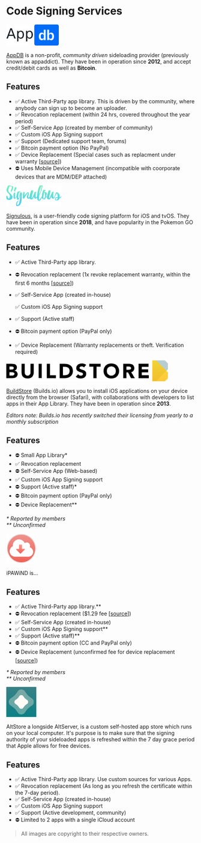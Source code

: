 # Code Signing Services

![\(&#x20AC;19.99/y with occasional discounts\)](../.gitbook/assets/appdb_logo-svg_56px.png)

[AppDB](https://appdb.to/) is a non-profit, _community driven_ sideloading provider \(previously known as appaddict\). They have been in operation since **2012**, and accept credit/debit cards as well as **Bitcoin**.

## **Features**

* ✅ Active Third-Party app library. This is driven by the community, where anybody can sign up to become an uploader. 
* ✅ Revocation replacement \(within 24 hrs, covered throughout the year period\)
* ✅ Self-Service App \(created by member of community\)
* ✅ Custom iOS App Signing support
* ✅ Support \(Dedicated support team, forums\) 
* ✅ Bitcoin payment option \(No PayPal\)
* ✅ Device Replacement \(Special cases such as replacment under warranty \[[source](https://archive.vn/UgD1P)\]\)
* ⛔ Uses Mobile Device Management \(incompatible with coorporate devices that are MDM/DEP attached\)





![\($19.99/y\)](../.gitbook/assets/signulous_logo_56px.png)

[Signulous](https://www.signulous.com/), is a user-friendly code signing platform for iOS and tvOS. They have been in operation since **2018**, and have popularity in the Pokemon GO community. 

## **Features**

* ✅ Active Third-Party app library. 
* ⛔ Revocation replacement \(1x revoke replacement warranty, within the first 6 months \[[source](https://archive.vn/y5gOm)\]\)
* ✅ Self-Service App \(created in-house\)

  ✅ Custom iOS App Signing support

* ✅ Support \(Active staff\)
* ⛔ Bitcoin payment option \(PayPal only\)
* ✅ Device Replacement \(Warranty replacements or theft. Verification required\) 





![aka builds.io \($19.99 per month\)](../.gitbook/assets/buildstore-title-56px_black.png)

[BuildStore](https://builds.io/) \(Builds.io\) allows you to install iOS applications on your device directly from the browser \(Safari\), with collaborations with developers to list apps in their App Library. They have been in operation since **2013**. 

_Editors note: Builds.io has recently switched their licensing from yearly to a monthly subscription_

## **Features**

* ⛔ Small App Library\*
* ✅ Revocation replacement 
* ⛔ Self-Service App \(Web-based\)
* ✅ Custom iOS App Signing support
* ⛔ Support \(Active staff\)\* 
* ⛔ Bitcoin payment option \(PayPal only\)
* ⛔ Device Replacement\*\*

_\* Reported by members   
\*\* Unconfirmed_  





![iPAWiND \($39.99/y, offers discount when switching from different provider\)](../.gitbook/assets/ipawind_80px.png)

iPAWiND is... 

## **Features**

* ✅ Active Third-Party app library.\*\*
* ⛔ Revocation replacement \($1.29 fee \[[source](https://www.reddit.com/r/sideloaded/comments/beqt58/meta_why_to_choose_ipawind/)\]\)
* ✅ Self-Service App \(created in-house\)
* ✅ Custom iOS App Signing support\*\*
* ✅ Support \(Active staff\)\*\*
* ⛔ Bitcoin payment option \(CC and PayPal only\)
* ⛔ Device Replacement \(unconfirmed fee for device replacement \[[source](https://ipawind.com/faqs/)\]\)

_\* Reported by members   
\*\* Unconfirmed_ 





![AltStore \(Free\)](../.gitbook/assets/altstore_80px.png)

AltStore a longside AltServer,  is a custom self-hosted app store which runs on your local computer. It's purpose is to make sure that the signing authority of your sideloaded apps is refreshed within the 7 day grace period that Apple allows for free devices. 

## **Features**

* ✅ Active Third-Party app library. Use custom sources for various Apps.
* ✅ Revocation replacement \(As long as you refresh the certificate within the 7-day period\). 
* ✅ Self-Service App \(created in-house\)
* ✅ Custom iOS App Signing support
* ✅ Support \(Active development, community\)
* ⛔ Limited to 2 apps with a single iCloud account 



> All images are copyright to their respective owners.




